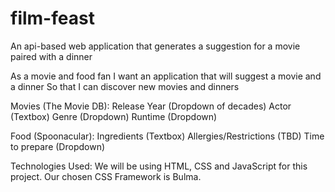 # film-feast
An api-based web application that generates a suggestion for a movie paired with a dinner

As a movie and food fan
I want an application that will suggest a movie and a dinner 
So that I can discover new movies and dinners

Movies (The Movie DB):
Release Year (Dropdown of decades)
Actor (Textbox)
Genre (Dropdown)
Runtime (Dropdown)

Food (Spoonacular):
Ingredients (Textbox)
Allergies/Restrictions (TBD)
Time to prepare (Dropdown)

Technologies Used:
We will be using HTML, CSS and JavaScript for this project. Our chosen CSS Framework is Bulma.

